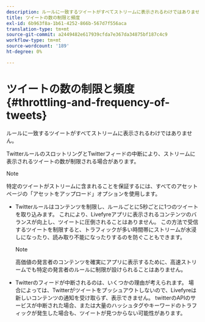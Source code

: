 ```yaml
---
description: ルールに一致するツイートがすべてストリームに表示されるわけではありません。
title: ツイートの数の制限と頻度
exl-id: 6b963f8a-1b61-4252-866b-567d7f556aca
translation-type: tm+mt
source-git-commit: a2449482e617939cfda7e367da34875bf187c4c9
workflow-type: tm+mt
source-wordcount: '189'
ht-degree: 0%

---
```


# ツイートの数の制限と頻度{#throttling-and-frequency-of-tweets}

ルールに一致するツイートがすべてストリームに表示されるわけではありません。

TwitterルールのスロットリングとTwitterフィードの中断により、ストリームに表示されるツイートの数が制限される場合があります。

>[!NOTE]
>
>特定のツイートがストリームに含まれることを保証するには、すべてのアセットページの「アセットをアップロード」オプションを使用します。

* Twitterルールはコンテンツを制限し、ルールごとに5秒ごとに1つのツイートを取り込みます。 これにより、Livefyreアプリに表示されるコンテンツのバランスが向上し、ツイートに圧倒されることはありません。 この方法で受信するツイートを制限すると、トラフィックが多い時間帯にストリームが水浸しになったり、読み取り不能になったりするのを防ぐこともできます。

   >[!NOTE]
   >
   >高価値の発言者のコンテンツを確実にアプリに表示するために、高速ストリームでも特定の発言者のルールに制限が設けられることはありません。

* Twitterのフィードが中断されるのは、いくつかの理由が考えられます。 場合によっては、Twitterがツイートをプッシュアウトしないので、Livefyreは新しいコンテンツの通知を受け取らず、表示できません。 twitterのAPIのサービスが中断された場合、または大量のハッシュタグやキーワードのトラフィックが発生した場合も、ツイートが見つからない可能性があります。
